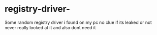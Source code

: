 # registry-driver-
Some random registry driver i found on my pc no clue if its leaked or not never really looked at it and also dont need it
